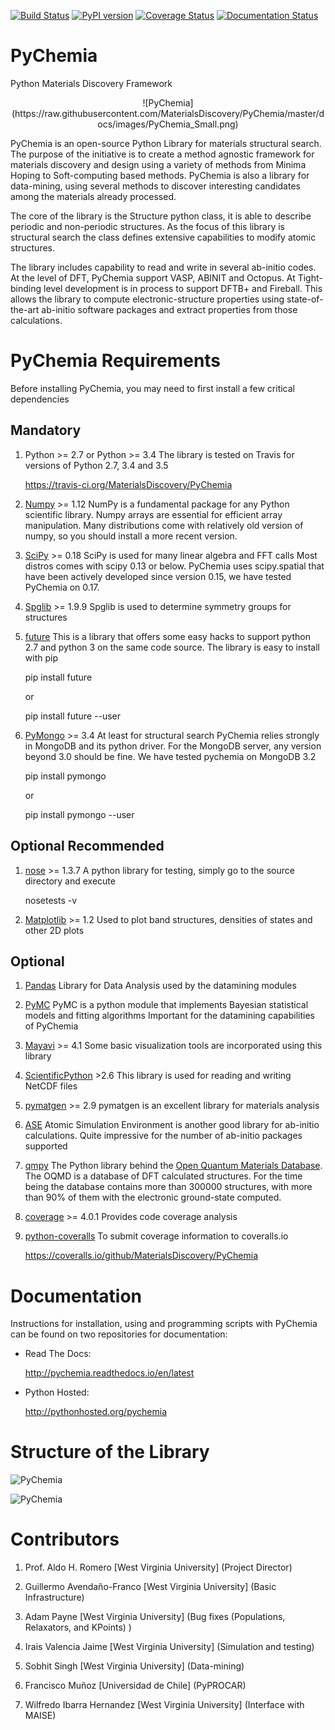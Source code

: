 [![Build Status](https://travis-ci.org/MaterialsDiscovery/PyChemia.svg?branch=master)](https://travis-ci.org/MaterialsDiscovery/PyChemia)
[![PyPI version](https://badge.fury.io/py/pychemia.svg)](https://badge.fury.io/py/pychemia)
[![Coverage Status](https://coveralls.io/repos/github/MaterialsDiscovery/PyChemia/badge.svg?branch=master)](https://coveralls.io/github/MaterialsDiscovery/PyChemia?branch=master)
[![Documentation Status](https://readthedocs.org/projects/pychemia/badge/?version=latest)](http://pychemia.readthedocs.io/en/latest/?badge=latest)

PyChemia
========

Python Materials Discovery Framework

<center>
![PyChemia](https://raw.githubusercontent.com/MaterialsDiscovery/PyChemia/master/docs/images/PyChemia_Small.png)
</center>

PyChemia is an open-source Python Library for materials structural search. The purpose of the initiative is to create
a method agnostic framework for materials discovery and design using a variety of methods from Minima Hoping to
Soft-computing based methods. PyChemia is also a library for data-mining, using several methods to discover interesting
candidates among the materials already processed.

The core of the library is the Structure python class, it is able to describe periodic and non-periodic structures.
As the focus of this library is structural search the class defines extensive capabilities to modify atomic structures.

The library includes capability to read and write in several ab-initio codes. At the level of DFT, PyChemia support
VASP, ABINIT and Octopus. At Tight-binding level development is in process to support DFTB+ and Fireball.
This allows the library to compute electronic-structure properties using state-of-the-art ab-initio software packages
and extract properties from those calculations.

PyChemia Requirements
=====================

Before installing PyChemia, you may need to first install a few critical dependencies

Mandatory
---------

1. Python >= 2.7 or Python >= 3.4
   The library is tested on Travis for versions of Python 2.7, 3.4 and 3.5

   https://travis-ci.org/MaterialsDiscovery/PyChemia

2. [Numpy](http://www.numpy.org/ "Numpy") >= 1.12
   NumPy is a fundamental package for any Python scientific library.
   Numpy arrays are essential for efficient array manipulation.
   Many distributions come with relatively old version of numpy,
   so you should install a more recent version.

3. [SciPy](http://scipy.org/ "SciPy") >= 0.18
   SciPy is used for many linear algebra and FFT calls
   Most distros comes with scipy 0.13 or below.
   PyChemia uses scipy.spatial that have been actively developed
   since version 0.15, we have tested PyChemia on 0.17.

4. [Spglib](http://spglib.sourceforge.net/) >= 1.9.9
   Spglib is used to determine symmetry groups for structures

5. [future](http://python-future.org)
   This is a library that offers some easy hacks to support python 2.7
   and python 3 on the same code source. The library is easy to install
   with pip

   pip install future

   or

   pip install future --user

6. [PyMongo](http://api.mongodb.org/python/current/) >= 3.4
   At least for structural search PyChemia relies strongly in MongoDB and its
   python driver. For the MongoDB server, any version beyond 3.0 should be fine.
   We have tested pychemia on MongoDB 3.2

   pip install pymongo

   or

   pip install pymongo --user


Optional Recommended
--------------------


1. [nose](https://nose.readthedocs.io/en/latest/) >= 1.3.7
   A python library for testing, simply go to the source directory and execute

   nosetests -v

2. [Matplotlib](http://matplotlib.org/  "Matplotlib") >= 1.2
   Used to plot band structures, densities of states and other 2D plots


Optional
--------

1. [Pandas](http://pandas.pydata.org/ "Pandas")
   Library for Data Analysis used by the datamining modules

2. [PyMC](http://pymc-devs.github.io/pymc/index.html)
   PyMC is a python module that implements Bayesian statistical models and fitting algorithms
   Important for the datamining capabilities of PyChemia

3. [Mayavi](http://docs.enthought.com/mayavi/mayavi/ "Mayavi") >= 4.1
   Some basic visualization tools are incorporated using this library

4. [ScientificPython](http://dirac.cnrs-orleans.fr/plone/software/scientificpython/overview/ "Scientific Python") >2.6
   This library is used for reading and writing NetCDF files

5. [pymatgen](http://www.pymatgen.org "pymatgen") >= 2.9
   pymatgen is an excellent library for materials analysis

6. [ASE](https://wiki.fysik.dtu.dk/ase/ "Atomic Simulation Environment")
   Atomic Simulation Environment is another good library for ab-initio calculations.
   Quite impressive for the number of ab-initio packages supported

7. [qmpy](http://oqmd.org/static/docs/index.html "qmpy")
   The Python library behind the [Open Quantum Materials Database](http://oqmd.org).
   The OQMD is a database of DFT calculated structures.
   For the time being the database contains more than 300000 structures, with more than
   90% of them with the electronic ground-state computed.

8. [coverage](https://bitbucket.org/ned/coveragepy) >= 4.0.1
    Provides code coverage analysis

9. [python-coveralls](https://github.com/z4r/python-coveralls)
    To submit coverage information to coveralls.io

    https://coveralls.io/github/MaterialsDiscovery/PyChemia

Documentation
=============

Instructions for installation, using and programming scripts with PyChemia
can be found on two repositories for documentation:

* Read The Docs:
   
   http://pychemia.readthedocs.io/en/latest
      
* Python Hosted:
    
   http://pythonhosted.org/pychemia

Structure of the Library
========================

![PyChemia](https://raw.githubusercontent.com/MaterialsDiscovery/PyChemia/master/docs/images/PyChemia_code.png)

![PyChemia](https://raw.githubusercontent.com/MaterialsDiscovery/PyChemia/master/docs/images/PyChemia_workflow.png)

Contributors
============

1. Prof. Aldo H. Romero [West Virginia University] (Project Director)

2. Guillermo Avendaño-Franco [West Virginia University] (Basic Infrastructure)

3. Adam Payne [West Virginia University] (Bug fixes (Populations, Relaxators, and KPoints) )

4. Irais Valencia Jaime [West Virginia University] (Simulation and testing)

5. Sobhit Singh [West Virginia University] (Data-mining)

6. Francisco Muñoz [Universidad de Chile] (PyPROCAR)

7. Wilfredo Ibarra Hernandez [West Virginia University] (Interface with MAISE)
